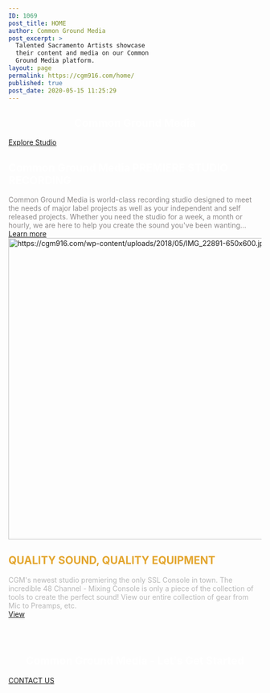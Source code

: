 ```yaml
---
ID: 1069
post_title: HOME
author: Common Ground Media
post_excerpt: >
  Talented Sacramento Artists showcase
  their content and media on our Common
  Ground Media platform.
layout: page
permalink: https://cgm916.com/home/
published: true
post_date: 2020-05-15 11:25:29
---
```

<section id="cgm_homepage_slider" class="jolpai-main-section  jolpai-section-256ac6dede3858300256ae9f5c4f29b3">
<div class="bg-youtube" data-video-id="9R2ZoGf_3EU"></div>
<div class="jolpai-section-wrapper">
<div class="fw-container-fluid" data-aos="fade" data-aos-easing="ease-in" data-aos-delay="0.8s">
<div class="fw-row">
<div class="fw-col-xs-12">
<div class="jolpai-textblock-section cgm_header_headings jolpai-inherit-style">
<div class="jolpai-textblock jolpai-textblock-c3eb90491e69faaf912cda0a45408dec" data-aos="fade-up" data-aos-easing="ease-out-back" data-aos-delay="1.1s">
<h1 style="text-align: center"><span style="color: #ffffff"><strong>Common Ground Media
</strong></span></h1>
<div class="btn-wrapper text-center">
<div class="btn site-btn   jolpai-button-b8076d055b44b5f2580255a907e9ba16" data-aos="fade" data-aos-easing="ease-in" data-aos-delay="0.8s">
    <a href="https://cgm916.com/the-studio/" target="_self" rel="noopener noreferrer">
Explore Studio                    <i class="fa fa-reply pull-right"></i>
</a></div>
</div>
</div>
</div>
</div>
</div>
</div>
</div>
</section>
<section id="cgm_slider_bottom_border" class="jolpai-main-section  jolpai-section-e25918958cc891a45d83c9e344025e15">
<div class="section-overlay"></div>
<div class="jolpai-section-wrapper">
<div class="fw-container-fluid" data-aos="fade" data-aos-easing="ease-in" data-aos-delay="1.3s"></div>
</div>
</section>
<section id="cgm_main_content_one" class="jolpai-main-section  jolpai-section-1b35f2d0d8bf5bda29815c9a5255e0ec">
<div class="section-overlay"></div>
<div class="jolpai-section-wrapper">
<div class="fw-container-fluid" data-aos="slide-right" data-aos-easing="ease-in-sine" data-aos-delay="1.1s">
<div class="fw-row">
<div class="fw-col-xs-12">
<div class="jolpai-textblock-section cgm_premier_recording_content">
<div class="jolpai-textblock jolpai-textblock-973fc8f4663481fb41660a1865bb972e" data-aos="fade" data-aos-easing="ease-out" data-aos-duration="1s" data-aos-delay="1.8s">
<h1><span style="color: #ffffff">Common Ground Media PREMIERE STUDIO RECORDING
</span></h1>
<span style="color: #d6d6d6"><span style="color: #8c8888">Common Ground Media is world-class recording studio designed to meet the needs of major label projects as well as your independent and self released projects. Whether you need the studio for a week, a month or hourly, we are here to help you create the sound you've been wanting...</span> </span>

</div>
</div>
</div>
</div>
<div class="fw-row">
<div class="fw-col-xs-12">
<div class="btn-wrapper text-left">
<div class="btn site-btn   jolpai-button-8f9822d9edc86434abf6bb28e3c26854" data-aos="fade" data-aos-easing="ease-in" data-aos-duration="1s" data-aos-delay="1.6s">
    <a href="https://cgm916.com/services/" target="_self" rel="noopener noreferrer">
Learn more                    <i class="fa fa-arrow-right pull-right"></i>
</a></div>
</div>
</div>
</div>
</div>
</div>
</section>
<section id="cgm_double_section_upper_container" class="jolpai-main-section  jolpai-section-0cde238348cfe051782c3c912a1c47b9">
<div class="section-overlay"></div>
<div class="jolpai-section-wrapper">
<div class="fw-container-fluid">
<div class="fw-row">
<div class="fw-col-xs-12 fw-col-sm-6">
	<img src="https://cgm916.com/wp-content/uploads/2018/05/IMG_22891-650x600.jpg" alt="https://cgm916.com/wp-content/uploads/2018/05/IMG_22891-650x600.jpg" width="650" height="600"></div>
<div class="fw-col-xs-12 fw-col-sm-6">
<div class="jolpai-textblock-section cgm_quality_sound_content">
<div class="jolpai-textblock jolpai-textblock-d44ca0e8c1ee475c9578c49ff23265b5" data-aos="fade" data-aos-easing="ease-in" data-aos-duration="1.1s" data-aos-delay="1.7s">
<h1><span style="color: #e3a52d">QUALITY SOUND, QUALITY EQUIPMENT</span></h1>
<span style="color: #b8b8b8">CGM's newest studio premiering the only SSL Console in town. The incredible 48 Channel - Mixing Console is only a piece of the collection of tools to create the perfect sound! View our entire collection of gear from Mic to Preamps, etc.&nbsp;</span>

</div>
</div>
<div class="btn-wrapper text-left">
<div class="btn site-btn   jolpai-button-ca955cbbd6c5929ce3709fa730e4d8d1" data-aos="fade" data-aos-easing="ease-in" data-aos-duration="1.2s" data-aos-delay="1.8s">
    <a href="" target="_self" rel="noopener noreferrer">
View             </a></div>
</div>
</div>
</div>
</div>
</div>
</section>
<section id="cgm_video_container" class="jolpai-main-section  jolpai-section-79005fed110ed177500b96154d576361">
<div id="particles"></div>
<div class="section-overlay"></div>
<div class="jolpai-section-wrapper">
<div class="fw-container-fluid" data-aos="fade" data-aos-easing="ease-out-quad" data-aos-delay="1.4s">
<div class="fw-row">
<div class="fw-col-xs-12">
<div class="jolpai-textblock-section cgm_video_text_content">
<div class="jolpai-textblock jolpai-textblock-518f6fda968f69b6a7d604223ae85e2c" data-aos="fade" data-aos-easing="ease-in" data-aos-delay="1.7s">
<h3 style="text-align: center"><span style="color: #e3a52d">&nbsp;</span></h3>
<h1 style="text-align: center"><span style="color: #ffffff">Common Ground Media - Let's Get Started
</span></h1>
<div class="btn-wrapper text-center">
<div class="btn site-btn   jolpai-button-b34039fa957adc43ced625c5e060cd99" data-aos="zoom-in" data-aos-easing="ease-in-quad" data-aos-delay="1.5s">
    <a href="https://cgm916.com/contact/" target="_self" rel="noopener noreferrer">
CONTACT US            </a></div>
</div>
</div>
</div>
</div>
</div>
</div>
</div>
</section><!-- 6d701581c81fd2bb56dff0c35e4b31e7 -->